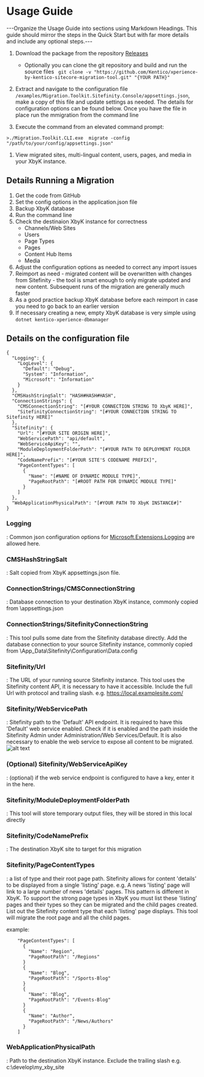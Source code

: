# Usage Guide

---Organize the Usage Guide into sections using Markdown Headings. This guide should mirror the steps in the Quick Start but with far more details and include any optional steps.---

1. Download the package from the repository [Releases](https://github.com/Kentico/xperience-by-kentico-sitefinity-migration-tool/releases)
    - Optionally you can clone the git repository and build and run the source files
``` git clone -v "https://github.com/Kentico/xperience-by-kentico-sitecore-migration-tool.git" "{YOUR PATH}"```


1. Extract and navigate to the configuration file `/examples/Migration.Toolkit.Sitefinity.Console/appsettings.json`, make a copy of this file and update settings as needed. The details for configuration options can be found below. Once you have the file in place run the mmigration from the command line

1. Execute the command from an elevated command prompt: 
```
>./Migration.Toolkit.CLI.exe  migrate -config "/path/to/your/config/appsettings.json" 
```
1. View migrated sites, multi-lingual content, users, pages, and media in your XbyK instance.

## Details Running a Migration ##

1. Get the code from GitHub
1. Set the config options in the application.json file 
1. Backup XbyK database
1. Run the command line
1. Check the destinaion XbyK instance for correctness
    - Channels/Web Sites
    - Users
    - Page Types
    - Pages
    - Content Hub Items
    - Media
1. Adjust the configuration options as needed to correct any import issues
1. Reimport as need - migrated content will be overwritten with changes from Sitefinity - the tool is smart enough to only migrate updated and new content. Subsequent runs of the migration are generally much faster
1. As a good practice backup XbyK database before each reimport in case you need to go back to an earlier version 
1. If necessary creating a new, empty XbyK database is very simple using `dotnet kentico-xperience-dbmanager`

## Details on the configuration file ##
```
{
  "Logging": {
    "LogLevel": {
      "Default": "Debug",
      "System": "Information",
      "Microsoft": "Information"
    }
  },
  "CMSHashStringSalt": "HASH#HASH#HASH",
  "ConnectionStrings": {
    "CMSConnectionString": "[#YOUR CONNECTION STRING TO XbyK HERE]",
    "SitefinityConnectionString": "[#YOUR CONNECTION STRING TO Sitefinity HERE]"
  },
  "Sitefinity": {
    "Url": "[#YOUR SITE ORIGIN HERE]",
    "WebServicePath": "api/default",
    "WebServiceApiKey": "",
    "ModuleDeploymentFolderPath": "[#YOUR PATH TO DEPLOYMENT FOLDER HERE]",
    "CodeNamePrefix": "[#YOUR SITE'S CODENAME PREFIX]",
    "PageContentTypes": [
      {
        "Name": "[#NAME OF DYNAMIC MODULE TYPE]",
        "PageRootPath": "[#ROOT PATH FOR DYNAMIC MODULE TYPE]"
      }
    ]
  },
  "WebApplicationPhysicalPath": "[#YOUR PATH TO XbyK INSTANCE#]"
}

```
### Logging ###
: Common json configuration options for [Microsoft.Extensions.Logging](https://learn.microsoft.com/en-us/dotnet/core/extensions/logging?tabs=command-line#configure-logging-without-code) are allowed here.
### CMSHashStringSalt ### 
: Salt copied from XbyK appsettings.json file.
### ConnectionStrings/CMSConnectionString ### 
: Database connection to your destination XbyK instance, commonly copied from \appsettings.json
### ConnectionStrings/SitefinityConnectionString ###
: This tool pulls some date from the Sitefinity database directly. Add the database connection to your source Sitefinity instance, commonly copied from \App_Data\Sitefinity\Configuration\Data.config
### Sitefinity/Url ###
: The URL of your running source Sitefinity instance. This tool uses the Sitefinity content API, it is necessary to have it accessible. Include the full Url with protocol and trailing slash. e.g. https://local.examplesite.com/
### Sitefinity/WebServicePath ###
: Sitefinity path to the 'Default' API endpoint. It is required to have this 'Default' web service enabled. Check if it is enabled and the path inside the Sitefinity Admin under Administration/Web Services/Default. It is also necessary to enable the web service to expose all content to be migrated.
![alt text](image-1.png)
### (Optional) Sitefinity/WebServiceApiKey ###
: (optional) if the web service endpoint is configured to have a key, enter it in the here.
### Sitefinity/ModuleDeploymentFolderPath ###
: This tool will store temporary output files, they will be stored in this local directly
### Sitefinity/CodeNamePrefix ###
: The destination XbyK site to target for this migration 
### Sitefinity/PageContentTypes ###
: a list of type and their root page path. Sitefinity allows for content 'details' to be displayed from a single 'listing' page. e.g. A news 'listing' page will link to a large number of news 'details' pages. This pattern is different in XbyK. To support the strong page types in XbyK you must list these 'listing' pages and their types so they can be migrated and the child pages created. List out the Sitefinity content type that each 'listing' page displays. This tool will migrate the root page and all the child pages.

example:
```
    "PageContentTypes": [
      {
        "Name": "Region",
        "PageRootPath": "/Regions"
      }
      {
        "Name": "Blog",
        "PageRootPath": "/Sports-Blog"
      }
      {
        "Name": "Blog",
        "PageRootPath": "/Events-Blog"
      }
      {
        "Name": "Author",
        "PageRootPath": "/News/Authors"
      }
    ]

```
### WebApplicationPhysicalPath ###
: Path to the destination XbyK instance. Exclude the trailing slash e.g. c:\develop\my_xby_site